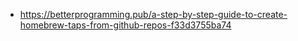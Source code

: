 - https://betterprogramming.pub/a-step-by-step-guide-to-create-homebrew-taps-from-github-repos-f33d3755ba74
